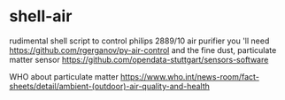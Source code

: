 # shell-air
rudimental shell script to control philips 2889/10 air purifier
you 'll need https://github.com/rgerganov/py-air-control
and the fine dust, particulate matter sensor 
https://github.com/opendata-stuttgart/sensors-software

WHO about particulate matter https://www.who.int/news-room/fact-sheets/detail/ambient-(outdoor)-air-quality-and-health
